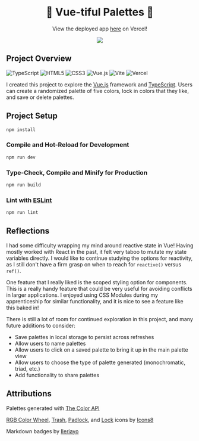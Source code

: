 <h1 align="center">🎨 Vue-tiful Palettes 🌈</h1>

<p align="center">
  View the deployed app <a href="https://vue-tiful-palettes.vercel.app/">here</a> on Vercel!
</p>

<p align="center">
  <img src="https://user-images.githubusercontent.com/77205456/220198747-63ca8dbf-234b-4dbd-8b97-fc48f4def52e.gif">
</p>

## Project Overview

![TypeScript](https://img.shields.io/badge/typescript-%23007ACC.svg?style=for-the-badge&logo=typescript&logoColor=white)
![HTML5](https://img.shields.io/badge/html5-%23E34F26.svg?style=for-the-badge&logo=html5&logoColor=white)
![CSS3](https://img.shields.io/badge/css3-%231572B6.svg?style=for-the-badge&logo=css3&logoColor=white)
![Vue.js](https://img.shields.io/badge/vuejs-%2335495e.svg?style=for-the-badge&logo=vuedotjs&logoColor=%234FC08D)
![Vite](https://img.shields.io/badge/vite-%23646CFF.svg?style=for-the-badge&logo=vite&logoColor=white)
![Vercel](https://img.shields.io/badge/vercel-%23000000.svg?style=for-the-badge&logo=vercel&logoColor=white)

I created this project to explore the [Vue.js](https://vuejs.org/) framework and [TypeScript](https://www.typescriptlang.org/). Users can create a randomized palette of five colors, lock in colors that they like, and save or delete palettes.

## Project Setup

```sh
npm install
```

### Compile and Hot-Reload for Development

```sh
npm run dev
```

### Type-Check, Compile and Minify for Production

```sh
npm run build
```

### Lint with [ESLint](https://eslint.org/)

```sh
npm run lint
```

## Reflections
I had some difficulty wrapping my mind around reactive state in Vue! Having mostly worked with React in the past, it felt very taboo to mutate my state variables directly. I would like to continue studying the options for reactivity, as I still don't have a firm grasp on when to reach for `reactive()` versus `ref()`.

One feature that I really liked is the scoped styling option for components. This is a really handy feature that could be very useful for avoiding conflicts in larger applications. I enjoyed using CSS Modules during my apprenticeship for similar functionality, and it is nice to see a feature like this baked in!

There is still a lot of room for continued exploration in this project, and many future additions to consider:
- Save palettes in local storage to persist across refreshes
- Allow users to name palettes
- Allow users to click on a saved palette to bring it up in the main palette view
- Allow users to choose the type of palette generated (monochromatic, triad, etc.)
- Add functionality to share palettes

## Attributions

Palettes generated with <a target="\_blank" href="https://www.thecolorapi.com/">The Color API</a>

<a target="_blank" href="https://icons8.com/icon/SZTl3l31z6gR/rgb-color-wheel">RGB Color Wheel</a>, <a target="_blank" href="https://icons8.com/icon/7DbfyX80LGwU/trash">Trash</a>, <a target="_blank" href="https://icons8.com/icon/3seXONfwoB83/padlock">Padlock</a>, and <a target="_blank" href="https://icons8.com/icon/0R7F3PxtxHVm/lock">Lock</a> icons by <a target="_blank" href="https://icons8.com">Icons8</a>

Markdown badges by <a href="https://github.com/Ileriayo/markdown-badges">Ileriayo</a>
